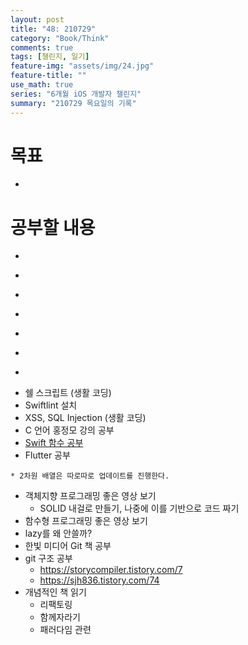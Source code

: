 ```yaml
---
layout: post
title: "48: 210729"
category: "Book/Think"
comments: true
tags: [챌린지, 일기]
feature-img: "assets/img/24.jpg"
feature-title: ""
use_math: true
series: "6개월 iOS 개발자 챌린지"
summary: "210729 목요일의 기록"
---
```





# 목표

* ~~~약먹기~~~


# 공부할 내용

* ~~~OSI 7layer 우아한 테크톡~~~
* ~~~커밋 규칙~~~
* ~~~리눅스 파이프~~~
* ~~~리눅스 grep 명령어~~~
* ~~~가상 메모리, 페이징~~~
* ~~~힙 메모리 관리 GC, RC~~~
* ~~~캐시 지역성~~~
* 쉘 스크립트 (생활 코딩)
* Swiftlint 설치
* XSS, SQL Injection (생활 코딩)
* C 언어 홍정모 강의 공부
* [Swift 함수 공부](https://babbab2.tistory.com/category/iOS/Swift?page=3)
* Flutter 공부
<!-- * [S026 코드 분석](https://gist.github.com/jeonyeohun/6cb46ff4fdd36956ba8a1d74d6329948)
* [체스 분석](https://gist.github.com/godrm/90f7e87027c6f8cf531633b8ec38be48) -->
    * 2차원 배열은 따로따로 업데이트를 진행한다.
* 객체지향 프로그래밍 좋은 영상 보기
  * SOLID 내걸로 만들기, 나중에 이를 기반으로 코드 짜기
* 함수형 프로그래밍 좋은 영상 보기
* lazy를 왜 안쓸까?
* 한빛 미디어 Git 책 공부
* git 구조 공부
  * https://storycompiler.tistory.com/7
  * https://sjh836.tistory.com/74
* 개념적인 책 읽기
  * 리팩토링
  * 함께자라기
  * 패러다임 관련